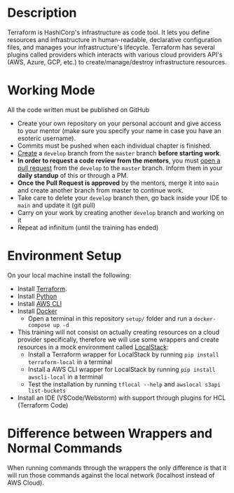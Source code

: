 # Description

Terraform is HashiCorp's infrastructure as code tool. It lets you define resources and infrastructure in human-readable, declarative configuration files, and manages your infrastructure's lifecycle.
Terraform has several plugins called providers which interacts with various cloud providers API's (AWS, Azure, GCP, etc.) to create/manage/destroy infrastructure resources.


# Working Mode

All the code written must be published on GitHub
- Create your own repository on your personal account and give access to your mentor (make sure you specify your name in case you have an esoteric username).
- Commits must be pushed when each individual chapter is finished.
- [Create](https://docs.github.com/en/pull-requests/collaborating-with-pull-requests/proposing-changes-to-your-work-with-pull-requests/creating-and-deleting-branches-within-your-repository) a `develop` branch from the `master` branch **before starting work**.
- **In order to request a code review from the mentors**, you must [open a pull request](https://help.github.com/en/articles/creating-a-pull-request) from the `develop` to the `master` branch. Inform them in your **daily standup** of this or through a PM.
- **Once the Pull Request is approved** by the mentors, merge it into `main` and create another branch from master to continue work.
- Take care to delete your `develop` branch then, go back inside your IDE to `main` and update it (git pull)
- Carry on your work by creating another `develop` branch and working on it
- Repeat ad infinitum (until the training has ended)

# Environment Setup

On your local machine install the following:
- Install [Terraform](https://developer.hashicorp.com/terraform/tutorials/aws-get-started/install-cli?in=terraform%2Faws-get-started).
- Install [Python](https://www.python.org/downloads/)
- Install [AWS CLI](https://docs.aws.amazon.com/cli/latest/userguide/getting-started-install.html)
- Install [Docker](https://medium.com/geekculture/run-docker-in-windows-10-11-wsl-without-docker-desktop-a2a7eb90556d)
  - Open a terminal in this repository `setup/` folder and run a `docker-compose up -d`
- This training will not consist on actually creating resources on a cloud provider specifically, therefore we will use some wrappers and create resources in a mock environment called [LocalStack](https://docs.localstack.cloud/overview/):
  - Install a Terraform wrapper for LocalStack by running `pip install terraform-local` in a terminal
  - Install a AWS CLI wrapper for LocalStack by running `pip install awscli-local` in a terminal
  - Test the installation by running `tflocal --help` and `awslocal s3api list-buckets`
- Install an IDE (VSCode/Webstorm) with support through plugins for HCL (Terraform Code)

# Difference between Wrappers and Normal Commands

When running commands through the wrappers the only difference is that it will run those commands against the local network (localhost instead of AWS Cloud).